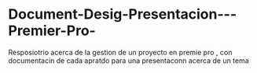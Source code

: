 # Document-Desig-Presentacion---Premier-Pro-
Resposiotrio  acerca de la gestion de un proyecto en premie pro , con documentacin de cada apratdo para una presentaconn acerca de un tema 

